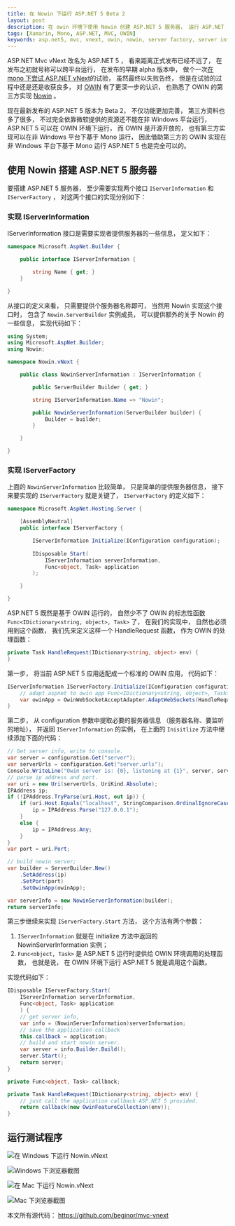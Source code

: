 ```yaml
---
title: 在 Nowin 下运行 ASP.NET 5 Beta 2
layout: post
description: 在 owin 环境下使用 Nowin 创建 ASP.NET 5 服务器， 运行 ASP.NET 5 Beta 2
tags: [Xamarin, Mono, ASP.NET, MVC, OWIN]
keywords: asp.net5, mvc, vnext, owin, nowin, server factory, server information
---
```


ASP.NET Mvc vNext 改名为 ASP.NET 5 ， 看来距离正式发布已经不远了， 在发布之初就号称可以跨平台运行， 在发布的早期 alpha 版本中， 做个一次[在 mono 下尝试 ASP.NET vNext][1]的试验， 虽然最终以失败告终， 但是在试验的过程中还是还是收获良多， 对 [OWIN][2] 有了更深一步的认识， 也熟悉了 OWIN 的第三方实现 [Nowin][3] 。

现在最新发布的 ASP.NET 5 版本为 Beta 2， 不仅功能更加完善， 第三方资料也多了很多， 不过完全依靠微软提供的资源还不能在非 Windows 平台运行， ASP.NET 5 可以在 OWIN 环境下运行， 而 OWIN 是开源开放的， 也有第三方实现可以在非 Windows 平台下基于 Mono 运行， 因此借助第三方的 OWIN 实现在非 Windows 平台下基于 Mono 运行 ASP.NET 5 也是完全可以的。

## 使用 Nowin 搭建 ASP.NET 5 服务器

要搭建 ASP.NET 5 服务器， 至少需要实现两个接口 `IServerInformation` 和 `IServerFactory` ， 对这两个接口的实现分别如下：

### 实现 IServerInformation

IServerInformation 接口是需要实现者提供服务器的一些信息， 定义如下：

```c#
namespace Microsoft.AspNet.Builder {

    public interface IServerInformation {

        string Name { get; }
    }

}
```

从接口的定义来看， 只需要提供个服务器名称即可， 当然用 Nowin 实现这个接口时， 包含了 `Nowin.ServerBuilder` 实例成员， 可以提供额外的关于 Nowin 的一些信息， 实现代码如下：

```c#
using System;
using Microsoft.AspNet.Builder;
using Nowin;

namespace Nowin.vNext {

    public class NowinServerInformation : IServerInformation {

        public ServerBuilder Builder { get; }

        string IServerInformation.Name => "Nowin";

        public NowinServerInformation(ServerBuilder builder) {
            Builder = builder;
        }

    }

}
```

### 实现 IServerFactory

上面的 `NowinServerInformation` 比较简单， 只是简单的提供服务器信息， 接下来要实现的 `IServerFactory` 就是关键了， `IServerFactory` 的定义如下：

```c#
namespace Microsoft.AspNet.Hosting.Server {

    [AssemblyNeutral]
    public interface IServerFactory {

        IServerInformation Initialize(IConfiguration configuration);
        
        IDisposable Start(
            IServerInformation serverInformation,
            Func<object, Task> application
        );

    }

}
```

ASP.NET 5 既然是基于 OWIN 运行的， 自然少不了 OWIN 的标志性函数 `Func<IDictionary<string, object>, Task>` 了， 在我们的实现中， 自然也必须用到这个函数， 我们先来定义这样一个 HandleRequest 函数， 作为 OWIN 的处理函数：

```c#
private Task HandleRequest(IDictionary<string, object> env) {
}
```

第一步， 将当前 ASP.NET 5 应用适配成一个标准的 OWIN 应用， 代码如下：

```c#
IServerInformation IServerFactory.Initialize(IConfiguration configuration) {
    // adapt aspnet to owin app Func<IDictionary<string, object>, Task>;
    var owinApp = OwinWebSocketAcceptAdapter.AdaptWebSockets(HandleRequest);
}
```

第二步， 从 configuration 参数中提取必要的服务器信息 （服务器名称、要监听的地址）， 并返回 `IServerInformation` 的实例， 在上面的 `Inisitlize` 方法中继续添加下面的代码：

```c#
// Get server info, write to console.
var server = configuration.Get("server");
var serverUrls = configuration.Get("server.urls");
Console.WriteLine("Owin server is: {0}, listening at {1}", server, serverUrls);
// parse ip address and port.
var uri = new Uri(serverUrls, UriKind.Absolute);
IPAddress ip;
if (!IPAddress.TryParse(uri.Host, out ip)) {
    if (uri.Host.Equals("localhost", StringComparison.OrdinalIgnoreCase)) {
        ip = IPAddress.Parse("127.0.0.1");
    }
    else {
        ip = IPAddress.Any;
    }
}
var port = uri.Port;

// build nowin server;
var builder = ServerBuilder.New()
    .SetAddress(ip)
    .SetPort(port)
    .SetOwinApp(owinApp);

var serverInfo = new NowinServerInformation(builder);
return serverInfo;
```

第三步继续来实现 `IServerFactory.Start` 方法， 这个方法有两个参数：

1. `IServerInformation` 就是在 initialize 方法中返回的 NowinServerInformation 实例；
2. `Func<object, Task>` 是 ASP.NET 5 运行时提供给 OWIN 环境调用的处理函数， 也就是说， 在 OWIN 环境下运行 ASP.NET 5 就是调用这个函数。

实现代码如下：

```c#
IDisposable IServerFactory.Start(
    IServerInformation serverInformation,
    Func<object, Task> application
    ) {
    // get server info,
    var info = (NowinServerInformation)serverInformation;
    // save the application callback
    this.callback = application;
    // build and start nowin server.
    var server = info.Builder.Build();
    server.Start();
    return server;
}

private Func<object, Task> callback;

private Task HandleRequest(IDictionary<string, object> env) {
    // just call the application callback ASP.NET 5 provided.
    return callback(new OwinFeatureCollection(env));
}
```

## 运行测试程序

![在 Windows 下运行 Nowin.vNext](http://beginor.github.io/assets/post-images/run-aspnet-5-beta2-with-nowin-win.png)

![Windows 下浏览器截图](http://beginor.github.io/assets/post-images/run-aspnet-5-beta2-with-nowin-win-ie.png)

![在 Mac 下运行 Nowin.vNext](http://beginor.github.io/assets/post-images/run-aspnet-5-beta2-with-nowin-mac.png)

![Mac 下浏览器截图](http://beginor.github.io/assets/post-images/run-aspnet-5-beta2-with-nowin-mac-safari.png)

本文所有源代码： https://github.com/beginor/mvc-vnext

[1]: http://beginor.github.io/2014/06/08/try-aspnet-vnext-under-mono.html
[2]: http://owin.org/
[3]: https://github.com/beginor/Nowin